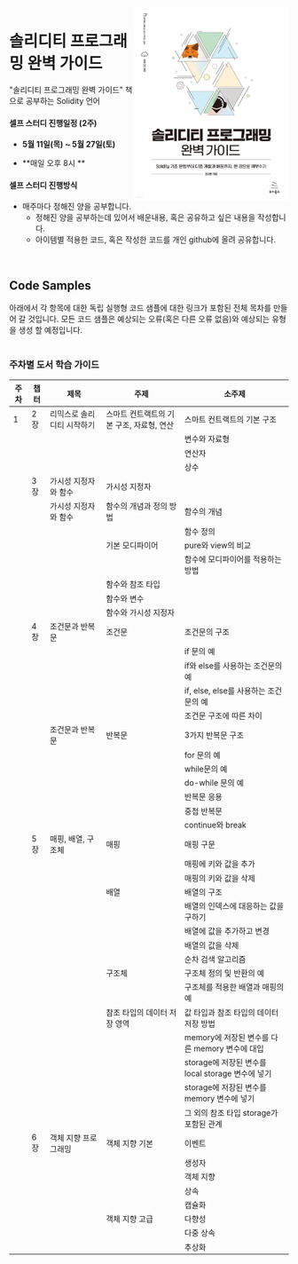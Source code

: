 <img src="./assets/XL.jpeg" alt="솔리디티 프로그래밍 완벽 가이드 - 예스24" width="280" title="Cover Image" align="right" />


# 솔리디티 프로그래밍 완벽 가이드

"솔리디티 프로그래밍 완벽 가이드" 책으로 공부하는 Solidity 언어

#### 셀프 스터디 진행일정 (2주)

- **5월 11일(목) ~ 5월 27일(토)**

- **매일 오후 8시 **

#### 셀프 스터디 진행방식

- 매주마다 정해진 양을 공부합니다.
    - 정해진 양을 공부하는데 있어서 배운내용, 혹은 공유하고 싶은 내용을 작성합니다.
    - 아이템별 적용한 코드, 혹은 작성한 코드를 개인 github에 올려 공유합니다.
<br/>



## Code Samples

아래에서 각 항목에 대한 독립 실행형 코드 샘플에 대한 링크가 포함된 전체 목차를 만들어 갈 것입니다. 모든 코드 샘플은 예상되는 오류(혹은 다른 오류 없음)와 예상되는 유형을 생성 할 예정입니다.
<br/>
<br/>



### 주차별 도서 **학습** 가이드

| 주차 | 챕터 | 제목 | 주제 | 소주제 |
| --- | --- | --- | --- | --- |
| 1 | 2장 |  리믹스로 솔리디티 시작하기 | 스마트 컨트랙트의 기본 구조, 자료형, 연산 | 스마트 컨트랙트의 기본 구조|
| | | | | 변수와 자료형 |
| | | | | 연산자 |
| | | | | 상수 |
| | 3장 |  가시성 지정자와 함수 | 가시성 지정자 | |
| | | 가시성 지정자와 함수 | 함수의 개념과 정의 방법 | 함수의 개념 |
| | | | | 함수 정의 |
| | | | 기본 모디파이어 | pure와 view의 비교 |
| | | | | 함수에 모디파이어를 적용하는 방법 |
| | | | 함수와 참조 타입 | |
| | | | 함수와 변수 | |
| | | | 함수와 가시성 지정자 | |
| | 4장 | 조건문과 반복문 | 조건문 | 조건문의 구조 |
| | | | | if 문의 예 |
| | | | | if와 else를 사용하는 조건문의 예 |
| | | | | if, else, else를 사용하는 조건문의 예 |
| | | | | 조건문 구조에 따른 차이 |
| | | 조건문과 반복문 | 반복문 | 3가지 반복문 구조 |
| | | | | for 문의 예 |
| | | | | while문의 예 |
| | | | | do-while 문의 예 |
| | | | | 반복문 응용 | 반복문과 조건문의 조합 |
| | | | | 중첩 반복문 |
| | | | | continue와 break |
| | 5장 | 매핑, 배열, 구조체 | 매핑 | 매핑 구문 |
| | | | | 매핑에 키와 값을 추가 |
| | | | | 매핑의 키와 값을 삭제 |
| | | | 배열 | 배열의 구조 |
| | | | | 배열의 인덱스에 대응하는 값을 구하기 |
| | | | | 배열에 값을 추가하고 변경 |
| | | | | 배열의 값을 삭제 |
| | | | | 순차 검색 알고리즘 |
| | | | 구조체 | 구조체 정의 및 반환의 예 |
| | | | | 구조체를 적용한 배열과 매핑의 예 |
| | | | 참조 타입의 데이터 저장 영역 | 값 타입과 참조 타입의 데이터 저장 방법 |
| | | | | memory에 저장된 변수를 다른 memory 변수에 대입 |
| | | | | storage에 저장된 변수를 local storage 변수에 넣기 |
| | | | | storage에 저장된 변수를 memory 변수에 넣기 |
| | | | | 그 외의 참조 타입 storage가 포함된 관계 |
| | 6장 | 객체 지향 프로그래밍 | 객체 지향 기본 | 이벤트 |
| | | | | 생성자 |
| | | | | 객체 지향 |
| | | | | 상속 |
| | | | | 캡슐화 |
| | | | 객체 지향 고급 | 다향성 |
| | | | | 다중 상속 |
| | | | | 추상화 |

